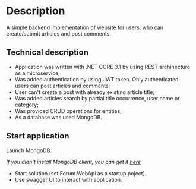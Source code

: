 # Description

A simple backend implementation of website for users, who can create/submit articles and post comments.

## Technical description

- Application was written with .NET CORE 3.1 by using REST archihecture as a microservice;
- Was added authentication by using JWT token. Only authenticated users can post articles and comments;
- User can't create a post with already existing article title;
- Was added articles search by partial title occurrence, user name or category;
- Was provided CRUD operations for entities;
- As a database was used MongoDB.

## Start application

Launch MongoDB.

*If you didn't install MongoDB client, you can get it [here](https://www.mongodb.com/try/download/community)*
- Start solution (set Forum.WebApi as a startup poject).
- Use swagger UI to interact with application.
